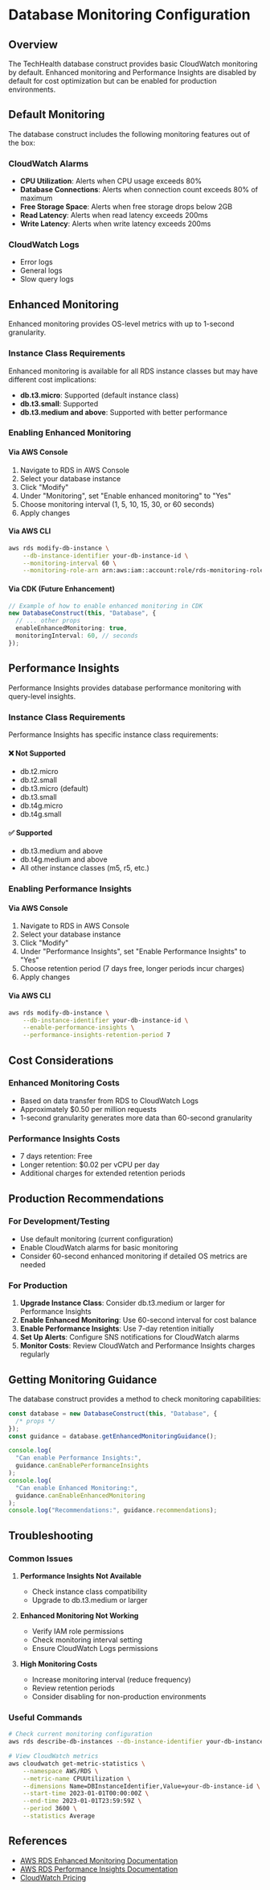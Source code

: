 # Database Monitoring Configuration

## Overview

The TechHealth database construct provides basic CloudWatch monitoring by default. Enhanced monitoring and Performance Insights are disabled by default for cost optimization but can be enabled for production environments.

## Default Monitoring

The database construct includes the following monitoring features out of the box:

### CloudWatch Alarms

- **CPU Utilization**: Alerts when CPU usage exceeds 80%
- **Database Connections**: Alerts when connection count exceeds 80% of maximum
- **Free Storage Space**: Alerts when free storage drops below 2GB
- **Read Latency**: Alerts when read latency exceeds 200ms
- **Write Latency**: Alerts when write latency exceeds 200ms

### CloudWatch Logs

- Error logs
- General logs
- Slow query logs

## Enhanced Monitoring

Enhanced monitoring provides OS-level metrics with up to 1-second granularity.

### Instance Class Requirements

Enhanced monitoring is available for all RDS instance classes but may have different cost implications:

- **db.t3.micro**: Supported (default instance class)
- **db.t3.small**: Supported
- **db.t3.medium and above**: Supported with better performance

### Enabling Enhanced Monitoring

#### Via AWS Console

1. Navigate to RDS in AWS Console
2. Select your database instance
3. Click "Modify"
4. Under "Monitoring", set "Enable enhanced monitoring" to "Yes"
5. Choose monitoring interval (1, 5, 10, 15, 30, or 60 seconds)
6. Apply changes

#### Via AWS CLI

```bash
aws rds modify-db-instance \
    --db-instance-identifier your-db-instance-id \
    --monitoring-interval 60 \
    --monitoring-role-arn arn:aws:iam::account:role/rds-monitoring-role
```

#### Via CDK (Future Enhancement)

```typescript
// Example of how to enable enhanced monitoring in CDK
new DatabaseConstruct(this, "Database", {
  // ... other props
  enableEnhancedMonitoring: true,
  monitoringInterval: 60, // seconds
});
```

## Performance Insights

Performance Insights provides database performance monitoring with query-level insights.

### Instance Class Requirements

Performance Insights has specific instance class requirements:

#### ❌ Not Supported

- db.t2.micro
- db.t2.small
- db.t3.micro (default)
- db.t3.small
- db.t4g.micro
- db.t4g.small

#### ✅ Supported

- db.t3.medium and above
- db.t4g.medium and above
- All other instance classes (m5, r5, etc.)

### Enabling Performance Insights

#### Via AWS Console

1. Navigate to RDS in AWS Console
2. Select your database instance
3. Click "Modify"
4. Under "Performance Insights", set "Enable Performance Insights" to "Yes"
5. Choose retention period (7 days free, longer periods incur charges)
6. Apply changes

#### Via AWS CLI

```bash
aws rds modify-db-instance \
    --db-instance-identifier your-db-instance-id \
    --enable-performance-insights \
    --performance-insights-retention-period 7
```

## Cost Considerations

### Enhanced Monitoring Costs

- Based on data transfer from RDS to CloudWatch Logs
- Approximately $0.50 per million requests
- 1-second granularity generates more data than 60-second granularity

### Performance Insights Costs

- 7 days retention: Free
- Longer retention: $0.02 per vCPU per day
- Additional charges for extended retention periods

## Production Recommendations

### For Development/Testing

- Use default monitoring (current configuration)
- Enable CloudWatch alarms for basic monitoring
- Consider 60-second enhanced monitoring if detailed OS metrics are needed

### For Production

1. **Upgrade Instance Class**: Consider db.t3.medium or larger for Performance Insights
2. **Enable Enhanced Monitoring**: Use 60-second interval for cost balance
3. **Enable Performance Insights**: Use 7-day retention initially
4. **Set Up Alerts**: Configure SNS notifications for CloudWatch alarms
5. **Monitor Costs**: Review CloudWatch and Performance Insights charges regularly

## Getting Monitoring Guidance

The database construct provides a method to check monitoring capabilities:

```typescript
const database = new DatabaseConstruct(this, "Database", {
  /* props */
});
const guidance = database.getEnhancedMonitoringGuidance();

console.log(
  "Can enable Performance Insights:",
  guidance.canEnablePerformanceInsights
);
console.log(
  "Can enable Enhanced Monitoring:",
  guidance.canEnableEnhancedMonitoring
);
console.log("Recommendations:", guidance.recommendations);
```

## Troubleshooting

### Common Issues

1. **Performance Insights Not Available**

   - Check instance class compatibility
   - Upgrade to db.t3.medium or larger

2. **Enhanced Monitoring Not Working**

   - Verify IAM role permissions
   - Check monitoring interval setting
   - Ensure CloudWatch Logs permissions

3. **High Monitoring Costs**
   - Increase monitoring interval (reduce frequency)
   - Review retention periods
   - Consider disabling for non-production environments

### Useful Commands

```bash
# Check current monitoring configuration
aws rds describe-db-instances --db-instance-identifier your-db-instance-id

# View CloudWatch metrics
aws cloudwatch get-metric-statistics \
    --namespace AWS/RDS \
    --metric-name CPUUtilization \
    --dimensions Name=DBInstanceIdentifier,Value=your-db-instance-id \
    --start-time 2023-01-01T00:00:00Z \
    --end-time 2023-01-01T23:59:59Z \
    --period 3600 \
    --statistics Average
```

## References

- [AWS RDS Enhanced Monitoring Documentation](https://docs.aws.amazon.com/AmazonRDS/latest/UserGuide/USER_Monitoring.OS.html)
- [AWS RDS Performance Insights Documentation](https://docs.aws.amazon.com/AmazonRDS/latest/UserGuide/USER_PerfInsights.html)
- [CloudWatch Pricing](https://aws.amazon.com/cloudwatch/pricing/)
